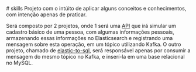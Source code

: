 #​ skills
Projeto com o intúito de aplicar alguns conceitos e conhecimentos, com intenção apenas de praticar.

Será composto por 2 projetos, onde 1 será uma  [API](https://app.slack.com/client/T01D4GDHP63/D01TGC5D0KX) que irá simular um cadastro básico de uma pessoa, com algumas informações pessoais, armazenando
essas informações no Elasticsearch e registrando uma mensagem sobre esta operação, em um tópico utilizando Kafka. O outro projeto, chamado de [elastic-to-sql](https://app.slack.com/client/T01D4GDHP63/D01TGC5D0KX),
será responsável apenas por consumir a mensagem do mesmo tópico no Kafka, e inserí-la em uma base relacional no MySQL.

